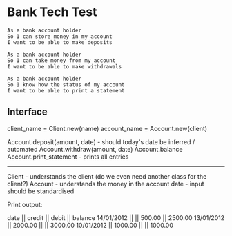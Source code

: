 # Bank Tech Test

```text
As a bank account holder
So I can store money in my account
I want to be able to make deposits
```

```text
As a bank account holder
So I can take money from my account
I want to be able to make withdrawals
```

```text
As a bank account holder
So I know how the status of my account
I want to be able to print a statement
```


## Interface

client_name = Client.new(name)
account_name = Account.new(client)

Account.deposit(amount, date) - should today's date be inferred / automated
Account.withdraw(amount, date)
Account.balance
Account.print_statement - prints all entries


---
Client - understands the client (do we even need another class for the client?)
Account - understands the money in the account
date - input should be standardised


Print output:

date || credit || debit || balance
14/01/2012 || || 500.00 || 2500.00
13/01/2012 || 2000.00 || || 3000.00
10/01/2012 || 1000.00 || || 1000.00
